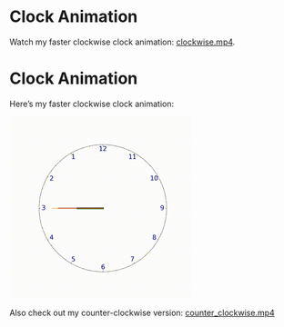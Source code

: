 # Clock Animation
Watch my faster clockwise clock animation: [clockwise.mp4](https://github.com/adams-charleen/clock_animation/raw/main/clockwise.mp4).



# Clock Animation
Here’s my faster clockwise clock animation:

![Clock Animation](clockwise.gif)

Also check out my counter-clockwise version: [counter_clockwise.mp4](https://github.com/adams-charleen/clock_animation/raw/main/counter_clockwise.mp4)
